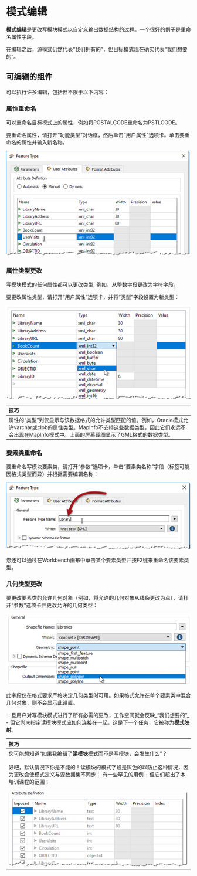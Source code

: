 # 模式编辑

**模式编辑**是更改写模块模式以自定义输出数据结构的过程。一个很好的例子是重命名属性字段。

在编辑之后，源模式仍然代表“我们拥有的”，但目标模式现在确实代表“我们想要的”。

## 可编辑的组件

可以执行许多编辑，包括但不限于以下内容：

### 属性重命名

可以重命名目标模式上的属性，例如将POSTALCODE重命名为PSTLCODE。

要重命名属性，请打开“功能类型”对话框，然后单击“用户属性”选项卡。单击要重命名的属性并输入新名称。

[![](../../.gitbook/assets/img2.008.writerfeaturetypeeditattr.png)](https://github.com/safesoftware/FMETraining/blob/Desktop-Basic-2018/DesktopBasic2Transformation/Images/Img2.008.WriterFeatureTypeEditAttr.png)

### 属性类型更改

写模块模式的任何属性都可以更改类型; 例如，从整数字段更改为字符字段。

要更改属性类型，请打开“用户属性”选项卡，并将“类型”字段设置为新类型：

[![](../../.gitbook/assets/img2.009.writerfeaturetypeeditattrtype.png)](https://github.com/safesoftware/FMETraining/blob/Desktop-Basic-2018/DesktopBasic2Transformation/Images/Img2.009.WriterFeatureTypeEditAttrType.png)

|  技巧 |
| :--- |
|  属性的“类型”列仅显示与该数据格式的允许类型匹配的值。例如，Oracle模式允许varchar或clob的属性类型。MapInfo不支持这些数据类型，因此它们永远不会出现在MapInfo模式中。上面的屏幕截图显示了GML格式的数据类型。 |

### 要素类重命名

要重命名写模块要素类，请打开“参数”选项卡，单击“要素类名称”字段（标签可能因格式类型而异）并根据需要编辑名称：

[![](../../.gitbook/assets/img2.010.writerfeaturetypeeditname.png)](https://github.com/safesoftware/FMETraining/blob/Desktop-Basic-2018/DesktopBasic2Transformation/Images/Img2.010.WriterFeatureTypeEditName.png)

您还可以通过在Workbench画布中单击某个要素类型并按F2键来重命名该要素类型。

### 几何类型更改

要更改要素类的允许几何对象（例如，将允许的几何对象从线条更改为点），请打开“参数”选项卡并更改允许的几何类型：

[![](../../.gitbook/assets/img2.011.writerfeaturetypegeometry.png)](https://github.com/safesoftware/FMETraining/blob/Desktop-Basic-2018/DesktopBasic2Transformation/Images/Img2.011.WriterFeatureTypeGeometry.png)

此字段仅在格式要求严格决定几何类型时可用。如果格式允许在单个要素类中混合几何对象，则不会显示此设置。

一旦用户对写模块模式进行了所有必需的更改，工作空间就会反映_“我们想要的”_ - 但它尚未指定读模块模式应如何连接在一起。这是下一个任务，它被称为**模式映射**。

|  技巧 |
| :--- |
|  您可能想知道“如果我编辑了**读模块**模式而不是写模块，会发生什么”？  <br><br>好吧，默认情况下你是不能的！读模块的模式字段是灰色的以防止这种情况，因为更改会使模式定义与源数据集不同步： 有一些罕见的用例 - 但它们超出了本培训课程的范围！  <br><br>[![](../../.gitbook/assets/img2.012.grayedoutfeatureattrs.png)](https://github.com/safesoftware/FMETraining/blob/Desktop-Basic-2018/DesktopBasic2Transformation/Images/Img2.012.GrayedOutFeatureAttrs.png)   |

